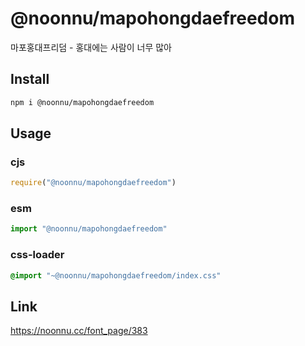 # @noonnu/mapohongdaefreedom
마포홍대프리덤 - 홍대에는 사람이 너무 많아

## Install
```sh
npm i @noonnu/mapohongdaefreedom
```
## Usage
### cjs
```js
require("@noonnu/mapohongdaefreedom")
```
### esm
```js
import "@noonnu/mapohongdaefreedom"
```
### css-loader
```css
@import "~@noonnu/mapohongdaefreedom/index.css"
```

## Link
https://noonnu.cc/font_page/383